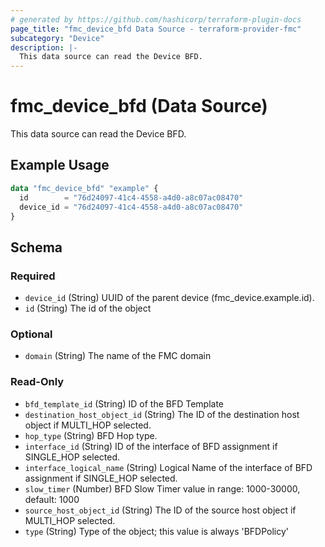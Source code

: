 ```yaml
---
# generated by https://github.com/hashicorp/terraform-plugin-docs
page_title: "fmc_device_bfd Data Source - terraform-provider-fmc"
subcategory: "Device"
description: |-
  This data source can read the Device BFD.
---
```


# fmc_device_bfd (Data Source)

This data source can read the Device BFD.

## Example Usage

```terraform
data "fmc_device_bfd" "example" {
  id        = "76d24097-41c4-4558-a4d0-a8c07ac08470"
  device_id = "76d24097-41c4-4558-a4d0-a8c07ac08470"
}
```

<!-- schema generated by tfplugindocs -->
## Schema

### Required

- `device_id` (String) UUID of the parent device (fmc_device.example.id).
- `id` (String) The id of the object

### Optional

- `domain` (String) The name of the FMC domain

### Read-Only

- `bfd_template_id` (String) ID of the BFD Template
- `destination_host_object_id` (String) The ID of the destination host object if MULTI_HOP selected.
- `hop_type` (String) BFD Hop type.
- `interface_id` (String) ID of the interface of BFD assignment if SINGLE_HOP selected.
- `interface_logical_name` (String) Logical Name of the interface of BFD assignment if SINGLE_HOP selected.
- `slow_timer` (Number) BFD Slow Timer value in range: 1000-30000, default: 1000
- `source_host_object_id` (String) The ID of the source host object if MULTI_HOP selected.
- `type` (String) Type of the object; this value is always 'BFDPolicy'
